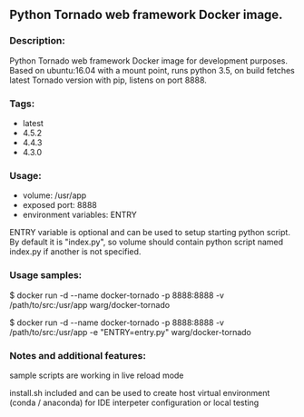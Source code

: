 ## Python Tornado web framework Docker image.

### Description:

Python Tornado web framework Docker image for development purposes.
Based on ubuntu:16.04 with a mount point, runs python 3.5, 
on build fetches latest Tornado version with pip, listens on port 8888.

### Tags:

- latest
- 4.5.2
- 4.4.3
- 4.3.0

### Usage:

- volume: /usr/app
- exposed port: 8888
- environment variables:
    ENTRY

ENTRY variable is optional and can be used to setup starting python script.
By default it is "index.py", so volume should contain python script named index.py 
if another is not specified.

### Usage samples:

$ docker run -d --name docker-tornado -p 8888:8888 -v /path/to/src:/usr/app warg/docker-tornado

$ docker run -d --name docker-tornado -p 8888:8888 -v /path/to/src:/usr/app -e "ENTRY=entry.py" warg/docker-tornado

### Notes and additional features:

sample scripts are working in live reload mode

install.sh included and can be used to create host virtual 
environment (conda / anaconda) for IDE interpeter configuration or local testing
